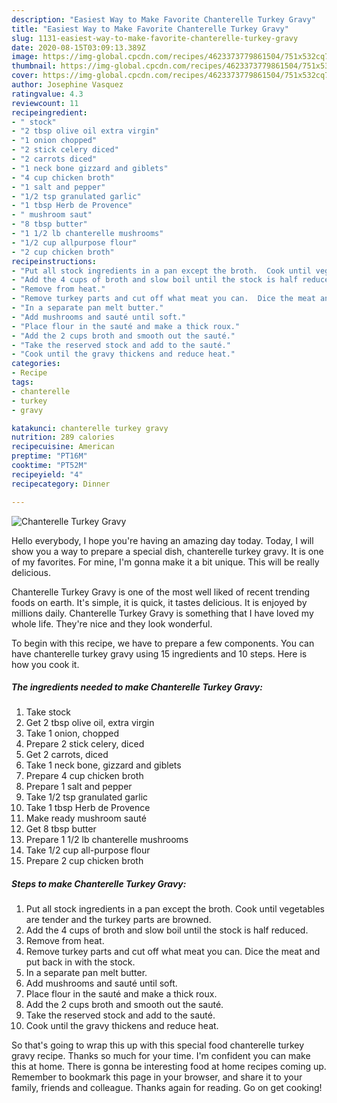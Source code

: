 ```yaml
---
description: "Easiest Way to Make Favorite Chanterelle Turkey Gravy"
title: "Easiest Way to Make Favorite Chanterelle Turkey Gravy"
slug: 1131-easiest-way-to-make-favorite-chanterelle-turkey-gravy
date: 2020-08-15T03:09:13.389Z
image: https://img-global.cpcdn.com/recipes/4623373779861504/751x532cq70/chanterelle-turkey-gravy-recipe-main-photo.jpg
thumbnail: https://img-global.cpcdn.com/recipes/4623373779861504/751x532cq70/chanterelle-turkey-gravy-recipe-main-photo.jpg
cover: https://img-global.cpcdn.com/recipes/4623373779861504/751x532cq70/chanterelle-turkey-gravy-recipe-main-photo.jpg
author: Josephine Vasquez
ratingvalue: 4.3
reviewcount: 11
recipeingredient:
- " stock"
- "2 tbsp olive oil extra virgin"
- "1 onion chopped"
- "2 stick celery diced"
- "2 carrots diced"
- "1 neck bone gizzard and giblets"
- "4 cup chicken broth"
- "1 salt and pepper"
- "1/2 tsp granulated garlic"
- "1 tbsp Herb de Provence"
- " mushroom saut"
- "8 tbsp butter"
- "1 1/2 lb chanterelle mushrooms"
- "1/2 cup allpurpose flour"
- "2 cup chicken broth"
recipeinstructions:
- "Put all stock ingredients in a pan except the broth.  Cook until vegetables are tender and the turkey parts are browned."
- "Add the 4 cups of broth and slow boil until the stock is half reduced."
- "Remove from heat."
- "Remove turkey parts and cut off what meat you can.  Dice the meat and put back in with the stock."
- "In a separate pan melt butter."
- "Add mushrooms and sauté until soft."
- "Place flour in the sauté and make a thick roux."
- "Add the 2 cups broth and smooth out the sauté."
- "Take the reserved stock and add to the sauté."
- "Cook until the gravy thickens and reduce heat."
categories:
- Recipe
tags:
- chanterelle
- turkey
- gravy

katakunci: chanterelle turkey gravy 
nutrition: 289 calories
recipecuisine: American
preptime: "PT16M"
cooktime: "PT52M"
recipeyield: "4"
recipecategory: Dinner

---
```



![Chanterelle Turkey Gravy](https://img-global.cpcdn.com/recipes/4623373779861504/751x532cq70/chanterelle-turkey-gravy-recipe-main-photo.jpg)

Hello everybody, I hope you're having an amazing day today. Today, I will show you a way to prepare a special dish, chanterelle turkey gravy. It is one of my favorites. For mine, I'm gonna make it a bit unique. This will be really delicious.



Chanterelle Turkey Gravy is one of the most well liked of recent trending foods on earth. It's simple, it is quick, it tastes delicious. It is enjoyed by millions daily. Chanterelle Turkey Gravy is something that I have loved my whole life. They're nice and they look wonderful.


To begin with this recipe, we have to prepare a few components. You can have chanterelle turkey gravy using 15 ingredients and 10 steps. Here is how you cook it.

<!--inarticleads1-->

##### The ingredients needed to make Chanterelle Turkey Gravy:

1. Take  stock
1. Get 2 tbsp olive oil, extra virgin
1. Take 1 onion, chopped
1. Prepare 2 stick celery, diced
1. Get 2 carrots, diced
1. Take 1 neck bone, gizzard and giblets
1. Prepare 4 cup chicken broth
1. Prepare 1 salt and pepper
1. Take 1/2 tsp granulated garlic
1. Take 1 tbsp Herb de Provence
1. Make ready  mushroom sauté
1. Get 8 tbsp butter
1. Prepare 1 1/2 lb chanterelle mushrooms
1. Take 1/2 cup all-purpose flour
1. Prepare 2 cup chicken broth




<!--inarticleads2-->

##### Steps to make Chanterelle Turkey Gravy:

1. Put all stock ingredients in a pan except the broth.  Cook until vegetables are tender and the turkey parts are browned.
1. Add the 4 cups of broth and slow boil until the stock is half reduced.
1. Remove from heat.
1. Remove turkey parts and cut off what meat you can.  Dice the meat and put back in with the stock.
1. In a separate pan melt butter.
1. Add mushrooms and sauté until soft.
1. Place flour in the sauté and make a thick roux.
1. Add the 2 cups broth and smooth out the sauté.
1. Take the reserved stock and add to the sauté.
1. Cook until the gravy thickens and reduce heat.




So that's going to wrap this up with this special food chanterelle turkey gravy recipe. Thanks so much for your time. I'm confident you can make this at home. There is gonna be interesting food at home recipes coming up. Remember to bookmark this page in your browser, and share it to your family, friends and colleague. Thanks again for reading. Go on get cooking!
